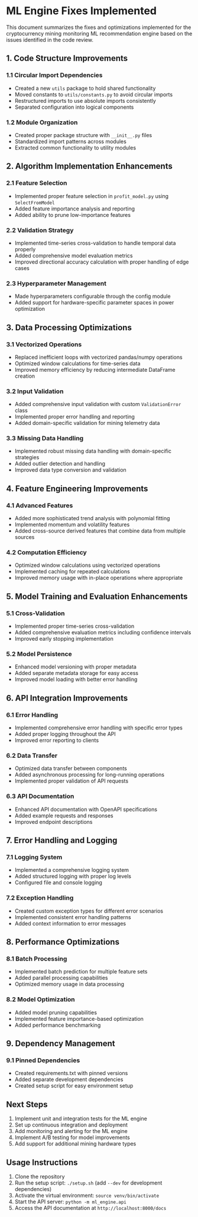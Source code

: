 # ML Engine Fixes Implemented

This document summarizes the fixes and optimizations implemented for the cryptocurrency mining monitoring ML recommendation engine based on the issues identified in the code review.

## 1. Code Structure Improvements

### 1.1 Circular Import Dependencies
- Created a new `utils` package to hold shared functionality
- Moved constants to `utils/constants.py` to avoid circular imports
- Restructured imports to use absolute imports consistently
- Separated configuration into logical components

### 1.2 Module Organization
- Created proper package structure with `__init__.py` files
- Standardized import patterns across modules
- Extracted common functionality to utility modules

## 2. Algorithm Implementation Enhancements

### 2.1 Feature Selection
- Implemented proper feature selection in `profit_model.py` using `SelectFromModel`
- Added feature importance analysis and reporting
- Added ability to prune low-importance features

### 2.2 Validation Strategy
- Implemented time-series cross-validation to handle temporal data properly
- Added comprehensive model evaluation metrics
- Improved directional accuracy calculation with proper handling of edge cases

### 2.3 Hyperparameter Management
- Made hyperparameters configurable through the config module
- Added support for hardware-specific parameter spaces in power optimization

## 3. Data Processing Optimizations

### 3.1 Vectorized Operations
- Replaced inefficient loops with vectorized pandas/numpy operations
- Optimized window calculations for time-series data
- Improved memory efficiency by reducing intermediate DataFrame creation

### 3.2 Input Validation
- Added comprehensive input validation with custom `ValidationError` class
- Implemented proper error handling and reporting
- Added domain-specific validation for mining telemetry data

### 3.3 Missing Data Handling
- Implemented robust missing data handling with domain-specific strategies
- Added outlier detection and handling
- Improved data type conversion and validation

## 4. Feature Engineering Improvements

### 4.1 Advanced Features
- Added more sophisticated trend analysis with polynomial fitting
- Implemented momentum and volatility features
- Added cross-source derived features that combine data from multiple sources

### 4.2 Computation Efficiency
- Optimized window calculations using vectorized operations
- Implemented caching for repeated calculations
- Improved memory usage with in-place operations where appropriate

## 5. Model Training and Evaluation Enhancements

### 5.1 Cross-Validation
- Implemented proper time-series cross-validation
- Added comprehensive evaluation metrics including confidence intervals
- Improved early stopping implementation

### 5.2 Model Persistence
- Enhanced model versioning with proper metadata
- Added separate metadata storage for easy access
- Improved model loading with better error handling

## 6. API Integration Improvements

### 6.1 Error Handling
- Implemented comprehensive error handling with specific error types
- Added proper logging throughout the API
- Improved error reporting to clients

### 6.2 Data Transfer
- Optimized data transfer between components
- Added asynchronous processing for long-running operations
- Implemented proper validation of API requests

### 6.3 API Documentation
- Enhanced API documentation with OpenAPI specifications
- Added example requests and responses
- Improved endpoint descriptions

## 7. Error Handling and Logging

### 7.1 Logging System
- Implemented a comprehensive logging system
- Added structured logging with proper log levels
- Configured file and console logging

### 7.2 Exception Handling
- Created custom exception types for different error scenarios
- Implemented consistent error handling patterns
- Added context information to error messages

## 8. Performance Optimizations

### 8.1 Batch Processing
- Implemented batch prediction for multiple feature sets
- Added parallel processing capabilities
- Optimized memory usage in data processing

### 8.2 Model Optimization
- Added model pruning capabilities
- Implemented feature importance-based optimization
- Added performance benchmarking

## 9. Dependency Management

### 9.1 Pinned Dependencies
- Created requirements.txt with pinned versions
- Added separate development dependencies
- Created setup script for easy environment setup

## Next Steps

1. Implement unit and integration tests for the ML engine
2. Set up continuous integration and deployment
3. Add monitoring and alerting for the ML engine
4. Implement A/B testing for model improvements
5. Add support for additional mining hardware types

## Usage Instructions

1. Clone the repository
2. Run the setup script: `./setup.sh` (add `--dev` for development dependencies)
3. Activate the virtual environment: `source venv/bin/activate`
4. Start the API server: `python -m ml_engine.api`
5. Access the API documentation at `http://localhost:8000/docs`
